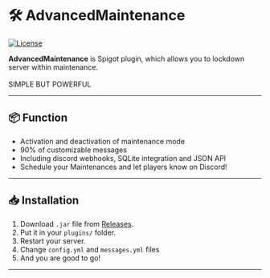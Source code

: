 # 🛠️ AdvancedMaintenance

[![License](https://img.shields.io/github/license/codedbymattheo/AdvancedMaintenance)](LICENSE)

**AdvancedMaintenance** is Spigot plugin, which allows you to lockdown server within maintenance. <br><br>
SIMPLE BUT POWERFUL

---

## 📦 Function
  
- Activation and deactivation of maintenance mode
- 90% of customizable messages
- Including discord webhooks, SQLite integration and JSON API
- Schedule your Maintenances and let players know on Discord!

---

## 📥 Installation

1. Download `.jar` file from [Releases](https://github.com/codedbymattheo/AdvancedMaintenance/releases).
2. Put it in your `plugins/` folder.
3. Restart your server.
4. Change `config.yml` and `messages.yml` files
5. And you are good to go!

---
